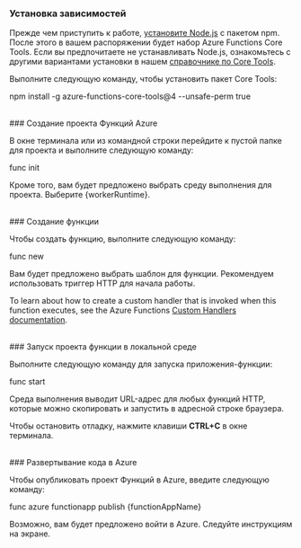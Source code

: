 ### <a name="install-dependencies"></a>Установка зависимостей

Прежде чем приступить к работе, <a href="https://go.microsoft.com/fwlink/?linkid=2016195" target="_blank">установите Node.js</a> с пакетом npm. После этого в вашем распоряжении будет набор Azure Functions Core Tools. Если вы предпочитаете не устанавливать Node.js, ознакомьтесь с другими вариантами установки в нашем <a href="https://go.microsoft.com/fwlink/?linkid=2016192" target="_blank">справочнике по Core Tools</a>.

Выполните следующую команду, чтобы установить пакет Core Tools:

<MarkdownHighlighter>npm install -g azure-functions-core-tools@4 --unsafe-perm true</MarkdownHighlighter>

<br/>
### <a name="create-an-azure-functions-project"></a>Создание проекта Функций Azure

В окне терминала или из командной строки перейдите к пустой папке для проекта и выполните следующую команду:

<MarkdownHighlighter>func init</MarkdownHighlighter>

Кроме того, вам будет предложено выбрать среду выполнения для проекта. Выберите {workerRuntime}.

<br/>
### <a name="create-a-function"></a>Создание функции

Чтобы создать функцию, выполните следующую команду:

<MarkdownHighlighter>func new</MarkdownHighlighter>

Вам будет предложено выбрать шаблон для функции. Рекомендуем использовать триггер HTTP для начала работы.

<StackInstructions customStack={true}>To learn about how to create a custom handler that is invoked when this function executes, see the Azure Functions <a href="https://go.microsoft.com/fwlink/?linkid=2138621" target="_blank">Custom Handlers documentation</a>.</StackInstructions>

<br/>
### <a name="run-your-function-project-locally"></a>Запуск проекта функции в локальной среде

Выполните следующую команду для запуска приложения-функции:

<MarkdownHighlighter>func start</MarkdownHighlighter>

Среда выполнения выводит URL-адрес для любых функций HTTP, которые можно скопировать и запустить в адресной строке браузера.

Чтобы остановить отладку, нажмите клавиши **CTRL+C** в окне терминала.

<br/>
### <a name="deploy-your-code-to-azure"></a>Развертывание кода в Azure

Чтобы опубликовать проект Функций в Azure, введите следующую команду:

<MarkdownHighlighter>func azure functionapp publish {functionAppName}</MarkdownHighlighter>

Возможно, вам будет предложено войти в Azure. Следуйте инструкциям на экране.
